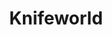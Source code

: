 ---
title: "Knifeworld"
summary: "British-based Psychedelic Rock Band led by Kavus Torabi. Originally a Torabi solo project, it became a full band in summer 2009."
image: "knifeworld.jpg"
apple_music_artist_url: "https://music.apple.com/gb/artist/knifeworld/312557635"
---